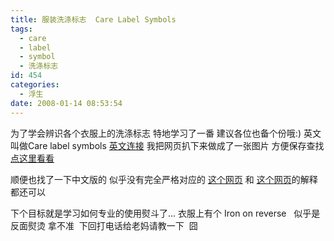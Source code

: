 ```yaml
---
title: 服装洗涤标志  Care Label Symbols
tags:
  - care
  - label
  - symbol
  - 洗涤标志
id: 454
categories:
  - 浮生
date: 2008-01-14 08:53:54
---
```


为了学会辨识各个衣服上的洗涤标志 特地学习了一番 建议各位也备个份哦:)
英文叫做Care label symbols
[英文连接](http://www.apparelsearch.com/care_label_symbols.htm)
我把网页扒下来做成了一张图片  方便保存查找  [点这里看看](http://files.blogbus.com/danielfree.blogbus.com/files/s/12002755310.png)

顺便也找了一下中文版的  似乎没有完全严格对应的
[这个网页](http://www.wotom.net/article.asp?id=39) 和 [这个网页](http://www.tsxidi.com/news/Article/xdzs/xdzs/200604/691.html)的解释都还可以 

下个目标就是学习如何专业的使用熨斗了...
衣服上有个 Iron on reverse&nbsp;&nbsp; 似乎是反面熨烫
拿不准&nbsp; 下回打电话给老妈请教一下&nbsp; 囧